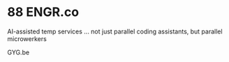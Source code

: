 # 88 ENGR.co

AI-assisted temp services ... not just parallel coding assistants, but parallel microwerkers

GYG.be